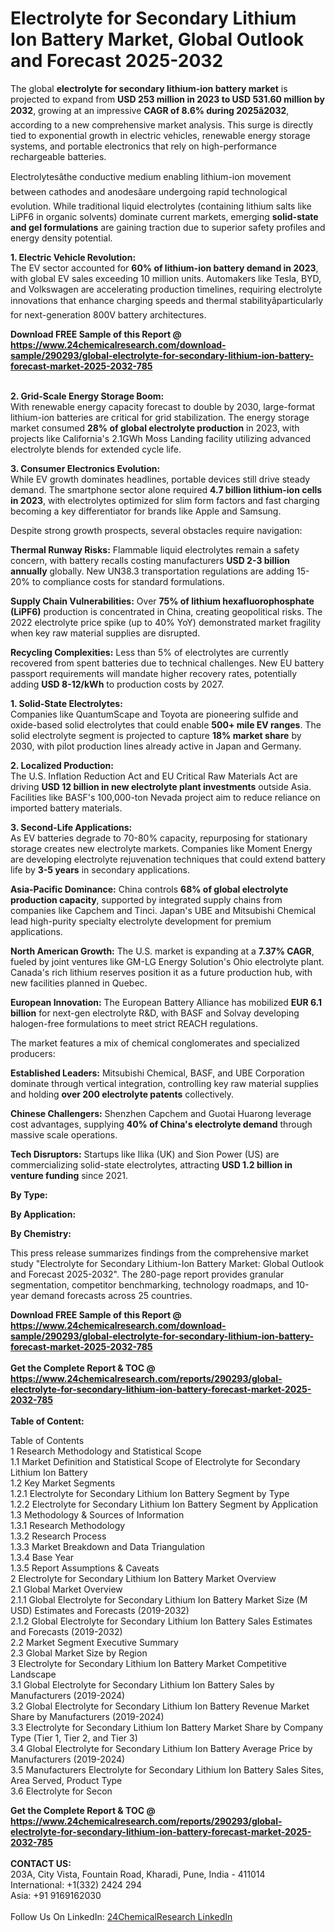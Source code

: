 <h1>Electrolyte for Secondary Lithium Ion Battery Market, Global Outlook and Forecast 2025-2032</h1><p>The global <strong>electrolyte for secondary lithium-ion battery market</strong> is projected to expand from <strong>USD 253 million in 2023 to USD 531.60 million by 2032</strong>, growing at an impressive <strong>CAGR of 8.6% during 2025â2032</strong>, according to a new comprehensive market analysis. This surge is directly tied to exponential growth in electric vehicles, renewable energy storage systems, and portable electronics that rely on high-performance rechargeable batteries.</p><p>Electrolytesâthe conductive medium enabling lithium-ion movement between cathodes and anodesâare undergoing rapid technological evolution. While traditional liquid electrolytes (containing lithium salts like LiPF6 in organic solvents) dominate current markets, emerging <strong>solid-state and gel formulations</strong> are gaining traction due to superior safety profiles and energy density potential.</p><p><strong>1. Electric Vehicle Revolution:</strong><br>
The EV sector accounted for <strong>60% of lithium-ion battery demand in 2023</strong>, with global EV sales exceeding 10 million units. Automakers like Tesla, BYD, and Volkswagen are accelerating production timelines, requiring electrolyte innovations that enhance charging speeds and thermal stabilityâparticularly for next-generation 800V battery architectures.</p><div><b>Download FREE Sample of this Report @ 
            <a href="https://www.24chemicalresearch.com/download-sample/290293/global-electrolyte-for-secondary-lithium-ion-battery-forecast-market-2025-2032-785">
            https://www.24chemicalresearch.com/download-sample/290293/global-electrolyte-for-secondary-lithium-ion-battery-forecast-market-2025-2032-785</a></b></div><br><p><strong>2. Grid-Scale Energy Storage Boom:</strong><br>
With renewable energy capacity forecast to double by 2030, large-format lithium-ion batteries are critical for grid stabilization. The energy storage market consumed <strong>28% of global electrolyte production</strong> in 2023, with projects like California's 2.1GWh Moss Landing facility utilizing advanced electrolyte blends for extended cycle life.</p><p><strong>3. Consumer Electronics Evolution:</strong><br>
While EV growth dominates headlines, portable devices still drive steady demand. The smartphone sector alone required <strong>4.7 billion lithium-ion cells in 2023</strong>, with electrolytes optimized for slim form factors and fast charging becoming a key differentiator for brands like Apple and Samsung.</p><p>Despite strong growth prospects, several obstacles require navigation:</p><p><strong>Thermal Runway Risks:</strong> Flammable liquid electrolytes remain a safety concern, with battery recalls costing manufacturers <strong>USD 2-3 billion annually</strong> globally. New UN38.3 transportation regulations are adding 15-20% to compliance costs for standard formulations.</p><p><strong>Supply Chain Vulnerabilities:</strong> Over <strong>75% of lithium hexafluorophosphate (LiPF6)</strong> production is concentrated in China, creating geopolitical risks. The 2022 electrolyte price spike (up to 40% YoY) demonstrated market fragility when key raw material supplies are disrupted.</p><p><strong>Recycling Complexities:</strong> Less than 5% of electrolytes are currently recovered from spent batteries due to technical challenges. New EU battery passport requirements will mandate higher recovery rates, potentially adding <strong>USD 8-12/kWh</strong> to production costs by 2027.</p><p><strong>1. Solid-State Electrolytes:</strong><br>
Companies like QuantumScape and Toyota are pioneering sulfide and oxide-based solid electrolytes that could enable <strong>500+ mile EV ranges</strong>. The solid electrolyte segment is projected to capture <strong>18% market share</strong> by 2030, with pilot production lines already active in Japan and Germany.</p><p><strong>2. Localized Production:</strong><br>
The U.S. Inflation Reduction Act and EU Critical Raw Materials Act are driving <strong>USD 12 billion in new electrolyte plant investments</strong> outside Asia. Facilities like BASF's 100,000-ton Nevada project aim to reduce reliance on imported battery materials.</p><p><strong>3. Second-Life Applications:</strong><br>
As EV batteries degrade to 70-80% capacity, repurposing for stationary storage creates new electrolyte markets. Companies like Moment Energy are developing electrolyte rejuvenation techniques that could extend battery life by <strong>3-5 years</strong> in secondary applications.</p><p><strong>Asia-Pacific Dominance:</strong> China controls <strong>68% of global electrolyte production capacity</strong>, supported by integrated supply chains from companies like Capchem and Tinci. Japan's UBE and Mitsubishi Chemical lead high-purity specialty electrolyte development for premium applications.</p><p><strong>North American Growth:</strong> The U.S. market is expanding at a <strong>7.37% CAGR</strong>, fueled by joint ventures like GM-LG Energy Solution's Ohio electrolyte plant. Canada's rich lithium reserves position it as a future production hub, with new facilities planned in Quebec.</p><p><strong>European Innovation:</strong> The European Battery Alliance has mobilized <strong>EUR 6.1 billion</strong> for next-gen electrolyte R&amp;D, with BASF and Solvay developing halogen-free formulations to meet strict REACH regulations.</p><p>The market features a mix of chemical conglomerates and specialized producers:</p><p><strong>Established Leaders:</strong> Mitsubishi Chemical, BASF, and UBE Corporation dominate through vertical integration, controlling key raw material supplies and holding <strong>over 200 electrolyte patents</strong> collectively.</p><p><strong>Chinese Challengers:</strong> Shenzhen Capchem and Guotai Huarong leverage cost advantages, supplying <strong>40% of China's electrolyte demand</strong> through massive scale operations.</p><p><strong>Tech Disruptors:</strong> Startups like Ilika (UK) and Sion Power (US) are commercializing solid-state electrolytes, attracting <strong>USD 1.2 billion in venture funding</strong> since 2021.</p><p><strong>By Type:</strong></p><p><strong>By Application:</strong></p><p><strong>By Chemistry:</strong></p><p>This press release summarizes findings from the comprehensive market study "Electrolyte for Secondary Lithium-Ion Battery Market: Global Outlook and Forecast 2025-2032". The 280-page report provides granular segmentation, competitor benchmarking, technology roadmaps, and 10-year demand forecasts across 25 countries.</p><div><b>Download FREE Sample of this Report @ 
            <a href="https://www.24chemicalresearch.com/download-sample/290293/global-electrolyte-for-secondary-lithium-ion-battery-forecast-market-2025-2032-785">
            https://www.24chemicalresearch.com/download-sample/290293/global-electrolyte-for-secondary-lithium-ion-battery-forecast-market-2025-2032-785</a></b></div><br><div><b>Get the Complete Report & TOC @ 
            <a href="https://www.24chemicalresearch.com/reports/290293/global-electrolyte-for-secondary-lithium-ion-battery-forecast-market-2025-2032-785">
            https://www.24chemicalresearch.com/reports/290293/global-electrolyte-for-secondary-lithium-ion-battery-forecast-market-2025-2032-785</a></b></div><br>
            <b>Table of Content:</b><p>Table of Contents<br />
1 Research Methodology and Statistical Scope<br />
1.1 Market Definition and Statistical Scope of Electrolyte for Secondary Lithium Ion Battery<br />
1.2 Key Market Segments<br />
1.2.1 Electrolyte for Secondary Lithium Ion Battery Segment by Type<br />
1.2.2 Electrolyte for Secondary Lithium Ion Battery Segment by Application<br />
1.3 Methodology & Sources of Information<br />
1.3.1 Research Methodology<br />
1.3.2 Research Process<br />
1.3.3 Market Breakdown and Data Triangulation<br />
1.3.4 Base Year<br />
1.3.5 Report Assumptions & Caveats<br />
2 Electrolyte for Secondary Lithium Ion Battery Market Overview<br />
2.1 Global Market Overview<br />
2.1.1 Global Electrolyte for Secondary Lithium Ion Battery Market Size (M USD) Estimates and Forecasts (2019-2032)<br />
2.1.2 Global Electrolyte for Secondary Lithium Ion Battery Sales Estimates and Forecasts (2019-2032)<br />
2.2 Market Segment Executive Summary<br />
2.3 Global Market Size by Region<br />
3 Electrolyte for Secondary Lithium Ion Battery Market Competitive Landscape<br />
3.1 Global Electrolyte for Secondary Lithium Ion Battery Sales by Manufacturers (2019-2024)<br />
3.2 Global Electrolyte for Secondary Lithium Ion Battery Revenue Market Share by Manufacturers (2019-2024)<br />
3.3 Electrolyte for Secondary Lithium Ion Battery Market Share by Company Type (Tier 1, Tier 2, and Tier 3)<br />
3.4 Global Electrolyte for Secondary Lithium Ion Battery Average Price by Manufacturers (2019-2024)<br />
3.5 Manufacturers Electrolyte for Secondary Lithium Ion Battery Sales Sites, Area Served, Product Type<br />
3.6 Electrolyte for Secon</p><div><b>Get the Complete Report & TOC @ 
            <a href="https://www.24chemicalresearch.com/reports/290293/global-electrolyte-for-secondary-lithium-ion-battery-forecast-market-2025-2032-785">
            https://www.24chemicalresearch.com/reports/290293/global-electrolyte-for-secondary-lithium-ion-battery-forecast-market-2025-2032-785</a></b></div><br><b>CONTACT US:</b><br>
            203A, City Vista, Fountain Road, Kharadi, Pune, India - 411014<br>
            International: +1(332) 2424 294<br>
            Asia: +91 9169162030 <br><br>
            Follow Us On LinkedIn: <a href="https://www.linkedin.com/company/24chemicalresearch/">24ChemicalResearch LinkedIn</a>